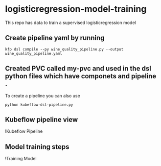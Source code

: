 # logisticregression-model-training
This repo has data to train a supervised logisticregression model


## Create pipeline yaml by running 

`kfp dsl compile --py wine_quality_pipeline.py --output wine_quality_pipeline.yaml`

## Created PVC called my-pvc and used in the dsl python files which have componets and pipeline . 

To create a pipeline you can also use 

`python kubeflow-dsl-pipeline.py`


## Kubeflow pipeline view 

!Kubeflow Pipeline

## Model training steps

!Training Model